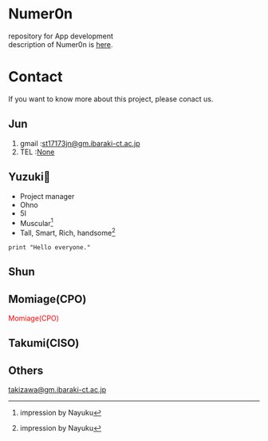 # Numer0n
 repository for App development  
description of Numer0n is [here](https://ja.wikipedia.org/wiki/Numer0n).  

# Contact
  If you want to know more about this project, please conact us.  
  ## Jun
  1. gmail :st17173jn@gm.ibaraki-ct.ac.jp  
  2. TEL :[None](https://clipkosen.herokuapp.com/comment/)  
  
  ## Yuzuki🏁  
  - Project manager
  - Ohno
  - 5I
  - Muscular[^1]
  - Tall, Smart, Rich, handsome[^1]  
  ```
  print "Hello everyone."
  ```
  [^1]: impression by Nayuku
  ## Shun  
  ## Momiage(CPO)  
  <span style="color: red; ">Momiage(CPO)</span>
  ## Takumi(CISO)
  ## Others
  takizawa@gm.ibaraki-ct.ac.jp  

